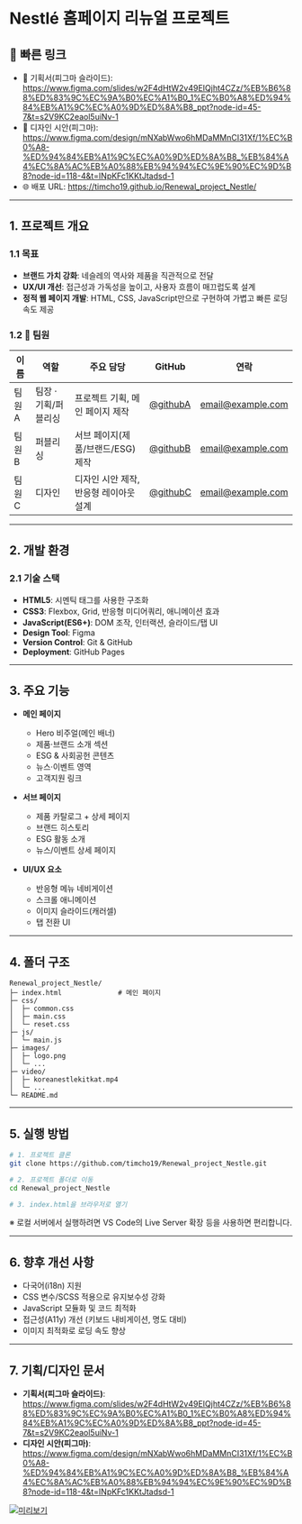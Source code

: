 # Nestlé 홈페이지 리뉴얼 프로젝트

## 🔗 빠른 링크
- 📑 기획서(피그마 슬라이드): https://www.figma.com/slides/w2F4dHtW2v49EIQjht4CZz/%EB%B6%88%ED%83%9C%EC%9A%B0%EC%A1%B0_1%EC%B0%A8%ED%94%84%EB%A1%9C%EC%A0%9D%ED%8A%B8_ppt?node-id=45-7&t=s2V9KC2eaol5uiNv-1 
- 🎨 디자인 시안(피그마): https://www.figma.com/design/mNXabWwo6hMDaMMnCI31Xf/1%EC%B0%A8-%ED%94%84%EB%A1%9C%EC%A0%9D%ED%8A%B8_%EB%84%A4%EC%8A%AC%EB%A0%88%EB%94%94%EC%9E%90%EC%9D%B8?node-id=118-4&t=INpKFc1KKtJtadsd-1
- 🌐 배포 URL: https://timcho19.github.io/Renewal_project_Nestle/

---

## 1. 프로젝트 개요

### 1.1 목표
- **브랜드 가치 강화**: 네슬레의 역사와 제품을 직관적으로 전달
- **UX/UI 개선**: 접근성과 가독성을 높이고, 사용자 흐름이 매끄럽도록 설계
- **정적 웹 페이지 개발**: HTML, CSS, JavaScript만으로 구현하여 가볍고 빠른 로딩 속도 제공

### 1.2 👥 팀원
| 이름 | 역할 | 주요 담당 | GitHub | 연락 |
| --- | --- | --- | --- | --- |
| 팀원A | 팀장 · 기획/퍼블리싱 | 프로젝트 기획, 메인 페이지 제작 | [@githubA](https://github.com/githubA) | email@example.com |
| 팀원B | 퍼블리싱 | 서브 페이지(제품/브랜드/ESG) 제작 | [@githubB](https://github.com/githubB) | email@example.com |
| 팀원C | 디자인 | 디자인 시안 제작, 반응형 레이아웃 설계 | [@githubC](https://github.com/githubC) | email@example.com |

---

## 2. 개발 환경

### 2.1 기술 스택
- **HTML5**: 시멘틱 태그를 사용한 구조화
- **CSS3**: Flexbox, Grid, 반응형 미디어쿼리, 애니메이션 효과
- **JavaScript(ES6+)**: DOM 조작, 인터랙션, 슬라이드/탭 UI
- **Design Tool**: Figma
- **Version Control**: Git & GitHub
- **Deployment**: GitHub Pages

---

## 3. 주요 기능

- **메인 페이지**
  - Hero 비주얼(메인 배너)
  - 제품·브랜드 소개 섹션
  - ESG & 사회공헌 콘텐츠
  - 뉴스·이벤트 영역
  - 고객지원 링크

- **서브 페이지**
  - 제품 카탈로그 + 상세 페이지
  - 브랜드 히스토리
  - ESG 활동 소개
  - 뉴스/이벤트 상세 페이지

- **UI/UX 요소**
  - 반응형 메뉴 네비게이션
  - 스크롤 애니메이션
  - 이미지 슬라이드(캐러셀)
  - 탭 전환 UI

---

## 4. 폴더 구조
```
Renewal_project_Nestle/
├─ index.html              # 메인 페이지
├─ css/
│  ├─ common.css
│  ├─ main.css
│  └─ reset.css
├─ js/
│  └─ main.js
├─ images/
│  ├─ logo.png
│  └─ ...
├─ video/
│  ├─ koreanestlekitkat.mp4
│  └─ ...
└─ README.md
```

---

## 5. 실행 방법
```bash
# 1. 프로젝트 클론
git clone https://github.com/timcho19/Renewal_project_Nestle.git

# 2. 프로젝트 폴더로 이동
cd Renewal_project_Nestle

# 3. index.html을 브라우저로 열기
```
※ 로컬 서버에서 실행하려면 VS Code의 Live Server 확장 등을 사용하면 편리합니다.

---

## 6. 향후 개선 사항
- 다국어(i18n) 지원
- CSS 변수/SCSS 적용으로 유지보수성 강화
- JavaScript 모듈화 및 코드 최적화
- 접근성(A11y) 개선 (키보드 내비게이션, 명도 대비)
- 이미지 최적화로 로딩 속도 향상

---

## 7. 기획/디자인 문서
- **기획서(피그마 슬라이드)**: https://www.figma.com/slides/w2F4dHtW2v49EIQjht4CZz/%EB%B6%88%ED%83%9C%EC%9A%B0%EC%A1%B0_1%EC%B0%A8%ED%94%84%EB%A1%9C%EC%A0%9D%ED%8A%B8_ppt?node-id=45-7&t=s2V9KC2eaol5uiNv-1 
- **디자인 시안(피그마)**: https://www.figma.com/design/mNXabWwo6hMDaMMnCI31Xf/1%EC%B0%A8-%ED%94%84%EB%A1%9C%EC%A0%9D%ED%8A%B8_%EB%84%A4%EC%8A%AC%EB%A0%88%EB%94%94%EC%9E%90%EC%9D%B8?node-id=118-4&t=INpKFc1KKtJtadsd-1

[![미리보기](./images/preview.png)](https://www.figma.com/file/XXXX "피그마 슬라이드")
